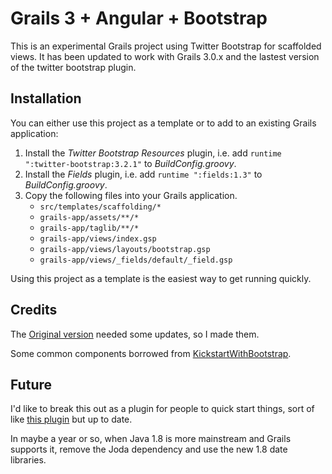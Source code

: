 # Grails 3 + Angular + Bootstrap


This is an experimental Grails project using Twitter Bootstrap for scaffolded views.  It has been updated to 
work with Grails 3.0.x and the lastest version of the twitter bootstrap plugin.


## Installation

You can either use this project as a template or to add to an existing Grails application:

1. Install the _Twitter Bootstrap Resources_ plugin, i.e. add `runtime ":twitter-bootstrap:3.2.1"` to _BuildConfig.groovy_.
2. Install the _Fields_ plugin, i.e. add `runtime ":fields:1.3"` to _BuildConfig.groovy_.
3. Copy the following files into your Grails application.
   * `src/templates/scaffolding/*` 
   * `grails-app/assets/**/*`
   * `grails-app/taglib/**/*`
   * `grails-app/views/index.gsp`
   * `grails-app/views/layouts/bootstrap.gsp`
   * `grails-app/views/_fields/default/_field.gsp`
   
   
Using this project as a template is the easiest way to get running quickly.
   
## Credits

The [Original version](https://github.com/robfletcher/twitter-bootstrap-scaffolding) needed some updates, so I made them.

Some common components borrowed from [KickstartWithBootstrap](https://github.com/joergrech/KickstartWithBootstrap).  

## Future

I'd like to break this out as a plugin for people to quick start things, sort of like [this plugin](http://grails.org/plugin/kickstart-with-bootstrap) but up to date.

In maybe a year or so, when Java 1.8 is more mainstream and Grails supports it, remove the Joda dependency and use the new 1.8 date libraries.